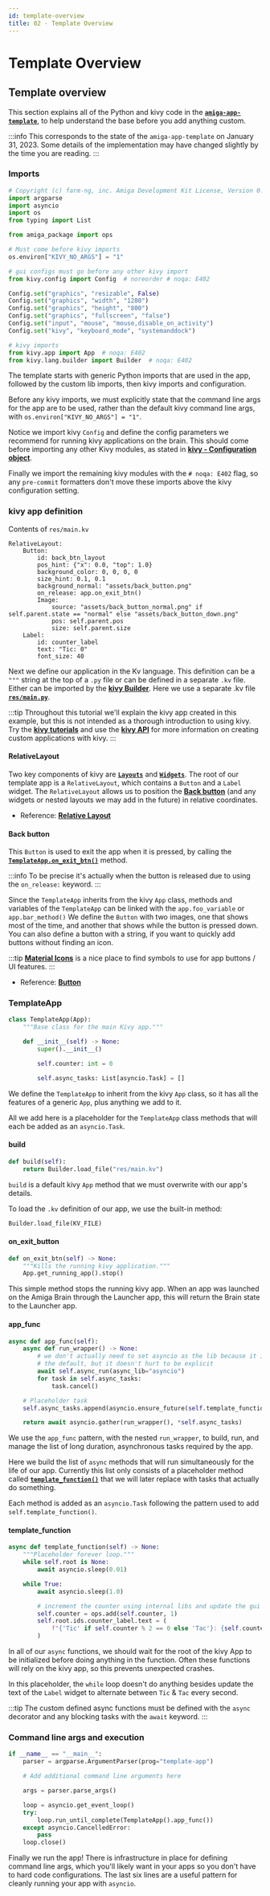```yaml
---
id: template-overview
title: 02 - Template Overview
---
```

# Template Overview


## Template overview

This section explains all of the Python and kivy code in the [**`amiga-app-template`**](https://github.com/farm-ng/amiga-app-template), to help understand the base before you add anything custom.

:::info
This corresponds to the state of the `amiga-app-template` on January 31, 2023.
Some details of the implementation may have changed slightly by the time you are reading.
:::

### Imports

```Python
# Copyright (c) farm-ng, inc. Amiga Development Kit License, Version 0.1
import argparse
import asyncio
import os
from typing import List

from amiga_package import ops

# Must come before kivy imports
os.environ["KIVY_NO_ARGS"] = "1"

# gui configs must go before any other kivy import
from kivy.config import Config  # noreorder # noqa: E402

Config.set("graphics", "resizable", False)
Config.set("graphics", "width", "1280")
Config.set("graphics", "height", "800")
Config.set("graphics", "fullscreen", "false")
Config.set("input", "mouse", "mouse,disable_on_activity")
Config.set("kivy", "keyboard_mode", "systemanddock")

# kivy imports
from kivy.app import App  # noqa: E402
from kivy.lang.builder import Builder  # noqa: E402
```

The template starts with generic Python imports that are used in the app, followed by the custom lib imports, then kivy imports and configuration.

Before any kivy imports, we must explicitly state that the command line args for the app are to be used, rather than the default kivy command line args, with `os.environ["KIVY_NO_ARGS"] = "1"`.

Notice we import kivy `Config` and define the config parameters we recommend for running kivy applications on the brain.
This should come before importing any other Kivy modules, as stated in [**kivy - Configuration object**](https://kivy.org/doc/stable/api-kivy.config.html).

Finally we import the remaining kivy modules with the `# noqa: E402` flag, so any `pre-commit` formatters don't move these imports above the kivy configuration setting.


### kivy app definition

Contents of `res/main.kv`
```
RelativeLayout:
    Button:
        id: back_btn_layout
        pos_hint: {"x": 0.0, "top": 1.0}
        background_color: 0, 0, 0, 0
        size_hint: 0.1, 0.1
        background_normal: "assets/back_button.png"
        on_release: app.on_exit_btn()
        Image:
            source: "assets/back_button_normal.png" if self.parent.state == "normal" else "assets/back_button_down.png"
            pos: self.parent.pos
            size: self.parent.size
    Label:
        id: counter_label
        text: "Tic: 0"
        font_size: 40
```

Next we define our application in the Kv language.
This definition can be a `"""` string at the top of a `.py` file or can be defined in a separate `.kv` file.
Either can be imported by the [**kivy Builder**](https://kivy.org/doc/stable/api-kivy.lang.builder.html).
Here we use a separate .kv file [**`res/main.py`**](https://github.com/farm-ng/amiga-app-template/blob/main/src/res/main.kv).

:::tip
Throughout this tutorial we'll explain the kivy app created in this example, but this is not intended as a thorough introduction to using kivy. Try the [**kivy tutorials**](https://kivy.org/doc/stable/tutorials-index.html) and use the [**kivy API**](https://kivy.org/doc/stable/api-index.html) for more information on creating custom applications with kivy.
:::


#### RelativeLayout

Two key components of kivy are [**`Layouts`**](https://kivy.org/doc/stable/gettingstarted/layouts.html#) and [**`Widgets`**](https://kivy.org/doc/stable/api-kivy.uix.html).
The root of our template app is a `RelativeLayout`, which contains a `Button` and a `Label` widget.
The `RelativeLayout` allows us to position the [**Back button**](#back-button) (and any widgets or nested layouts we may add in the future) in relative coordinates.

- Reference: [**Relative Layout**](https://kivy.org/doc/stable/api-kivy.uix.relativelayout.html)

#### Back button

This `Button` is used to exit the app when it is pressed, by calling the [**`TemplateApp.on_exit_btn()`**](#on_exit_button) method.

:::info
To be precise it's actually when the button is released due to using the `on_release:` keyword.
:::

Since the `TemplateApp` inherits from the kivy `App` class, methods and variables of the `TemplateApp` can be linked with the `app.foo_variable` or `app.bar_method()`
We define the `Button` with two images, one that shows most of the time, and another that shows while the button is pressed down.
You can also define a button with a string, if you want to quickly add buttons without finding an icon.

:::tip
[**Material Icons**](https://github.com/google/material-design-icons) is a nice place to find symbols to use for app buttons / UI features.
:::

- Reference: [**Button**](https://kivy.org/doc/stable/api-kivy.uix.button.html)



### TemplateApp

```Python
class TemplateApp(App):
    """Base class for the main Kivy app."""

    def __init__(self) -> None:
        super().__init__()

        self.counter: int = 0

        self.async_tasks: List[asyncio.Task] = []
```

We define the `TemplateApp` to inherit from the kivy `App` class, so it has all the features of a generic `App`, plus anything we add to it.

All we add here is a placeholder for the `TemplateApp` class methods that will each be added as an `asyncio.Task`.


#### build

```Python
def build(self):
    return Builder.load_file("res/main.kv")

```


`build` is a default kivy `App` method that we must overwrite with our app's details.

To load the `.kv` definition of our app, we use the built-in method:

```Python
Builder.load_file(KV_FILE)
```


#### on_exit_button

```Python
def on_exit_btn(self) -> None:
    """Kills the running kivy application."""
    App.get_running_app().stop()
```

This simple method stops the running kivy app.
When an app was launched on the Amiga Brain through the Launcher app, this will return the Brain state to the Launcher app.



#### app_func

```Python
async def app_func(self):
    async def run_wrapper() -> None:
        # we don't actually need to set asyncio as the lib because it is
        # the default, but it doesn't hurt to be explicit
        await self.async_run(async_lib="asyncio")
        for task in self.async_tasks:
            task.cancel()

    # Placeholder task
    self.async_tasks.append(asyncio.ensure_future(self.template_function()))

    return await asyncio.gather(run_wrapper(), *self.async_tasks)
```

We use the `app_func` pattern, with the nested `run_wrapper`, to build, run, and manage the list of long duration, asynchronous tasks required by the app.

Here we build the list of `async` methods that will run simultaneously for the life of our app.
Currently this list only consists of a placeholder method called [**`template_function()`**](#template_function) that we will later replace with tasks that actually do something.

Each method is added as an `asyncio.Task` following the pattern used to add `self.template_function()`.

#### template_function

```Python
async def template_function(self) -> None:
    """Placeholder forever loop."""
    while self.root is None:
        await asyncio.sleep(0.01)

    while True:
        await asyncio.sleep(1.0)

        # increment the counter using internal libs and update the gui
        self.counter = ops.add(self.counter, 1)
        self.root.ids.counter_label.text = (
            f"{'Tic' if self.counter % 2 == 0 else 'Tac'}: {self.counter}"
        )
```

In all of our `async` functions, we should wait for the root of the kivy App to be initialized before doing anything in the function.
Often these functions will rely on the kivy app, so this prevents unexpected crashes.

In this placeholder, the `while` loop doesn't do anything besides update the text of the `Label` widget to alternate between `Tic` & `Tac` every second.

:::tip
The custom defined async functions must be defined with the `async` decorator and any blocking tasks with the `await` keyword.
:::

### Command line args and execution

```Python
if __name__ == "__main__":
    parser = argparse.ArgumentParser(prog="template-app")

    # Add additional command line arguments here

    args = parser.parse_args()

    loop = asyncio.get_event_loop()
    try:
        loop.run_until_complete(TemplateApp().app_func())
    except asyncio.CancelledError:
        pass
    loop.close()
```

Finally we run the app!
There is infrastructure in place for defining command line args, which you'll likely want in your apps so you don't have to hard code configurations.
The last six lines are a useful pattern for cleanly running your app with `asyncio`.

